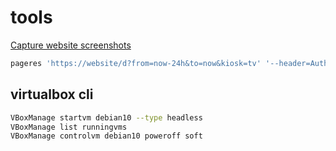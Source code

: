 # tools

[Capture website screenshots](https://github.com/sindresorhus/pageres)

```bash
pageres 'https://website/d?from=now-24h&to=now&kiosk=tv' '--header=Authorization: token' --crop --hide=.page-header 2200x1300 --filename=filename
```

## virtualbox cli

```bash
VBoxManage startvm debian10 --type headless
VBoxManage list runningvms
VBoxManage controlvm debian10 poweroff soft
```

